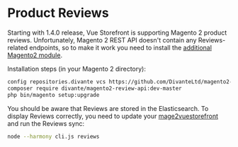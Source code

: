 # Product Reviews

Starting with 1.4.0 release, Vue Storefront is supporting Magento 2 product reviews. Unfortunately, Magento 2 REST API doesn't contain any Reviews-related endpoints, so to make it work you need to install the [additional Magento2 module](https://github.com/DivanteLtd/magento2-review-api).

Installation steps (in your Magento 2 directory):

```bash
config repositories.divante vcs https://github.com/DivanteLtd/magento2-review-api.git
composer require divante/magento2-review-api:dev-master
php bin/magento setup:upgrade
```

You should be aware that Reviews are stored in the Elasticsearch. To display Reviews correctly, you need to update your [mage2vuestorefront](https://github.com/DivanteLtd/mage2vuestorefront/) and run the Reviews sync:

```bash
node --harmony cli.js reviews
```

